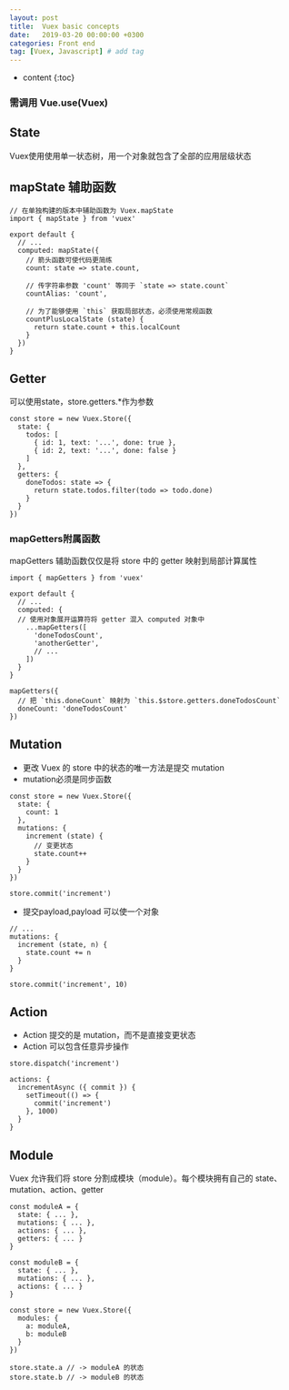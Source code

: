 ```yaml
---
layout: post
title:  Vuex basic concepts
date:   2019-03-20 00:00:00 +0300
categories: Front end
tag: [Vuex, Javascript] # add tag
---
```


* content
{:toc}


### 需调用 Vue.use(Vuex)

## State
Vuex使用使用单一状态树，用一个对象就包含了全部的应用层级状态

## mapState 辅助函数

```
// 在单独构建的版本中辅助函数为 Vuex.mapState
import { mapState } from 'vuex'

export default {
  // ...
  computed: mapState({
    // 箭头函数可使代码更简练
    count: state => state.count,

    // 传字符串参数 'count' 等同于 `state => state.count`
    countAlias: 'count',

    // 为了能够使用 `this` 获取局部状态，必须使用常规函数
    countPlusLocalState (state) {
      return state.count + this.localCount
    }
  })
}
```


## Getter

可以使用state，store.getters.*作为参数

```
const store = new Vuex.Store({
  state: {
    todos: [
      { id: 1, text: '...', done: true },
      { id: 2, text: '...', done: false }
    ]
  },
  getters: {
    doneTodos: state => {
      return state.todos.filter(todo => todo.done)
    }
  }
})
```

### mapGetters附属函数
mapGetters 辅助函数仅仅是将 store 中的 getter 映射到局部计算属性

```
import { mapGetters } from 'vuex'

export default {
  // ...
  computed: {
  // 使用对象展开运算符将 getter 混入 computed 对象中
    ...mapGetters([
      'doneTodosCount',
      'anotherGetter',
      // ...
    ])
  }
}
```

```
mapGetters({
  // 把 `this.doneCount` 映射为 `this.$store.getters.doneTodosCount`
  doneCount: 'doneTodosCount'
})
```

## Mutation
- 更改 Vuex 的 store 中的状态的唯一方法是提交 mutation
- mutation必须是同步函数

```
const store = new Vuex.Store({
  state: {
    count: 1
  },
  mutations: {
    increment (state) {
      // 变更状态
      state.count++
    }
  }
})
```

```
store.commit('increment')
```

- 提交payload,payload 可以使一个对象

```
// ...
mutations: {
  increment (state, n) {
    state.count += n
  }
}
```

```
store.commit('increment', 10)
```

## Action
- Action 提交的是 mutation，而不是直接变更状态
- Action 可以包含任意异步操作

```
store.dispatch('increment')
```

```
actions: {
  incrementAsync ({ commit }) {
    setTimeout(() => {
      commit('increment')
    }, 1000)
  }
}
```

## Module
Vuex 允许我们将 store 分割成模块（module）。每个模块拥有自己的 state、mutation、action、getter

```
const moduleA = {
  state: { ... },
  mutations: { ... },
  actions: { ... },
  getters: { ... }
}

const moduleB = {
  state: { ... },
  mutations: { ... },
  actions: { ... }
}

const store = new Vuex.Store({
  modules: {
    a: moduleA,
    b: moduleB
  }
})

store.state.a // -> moduleA 的状态
store.state.b // -> moduleB 的状态
```


